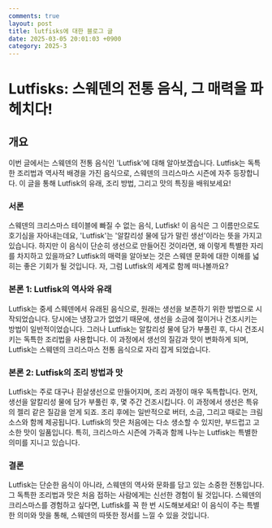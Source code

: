 ```yaml
---
comments: true
layout: post
title: lutfisks에 대한 블로그 글
date: 2025-03-05 20:01:03 +0900
category: 2025-3
---
```


# Lutfisks: 스웨덴의 전통 음식, 그 매력을 파헤치다!

## 개요
이번 글에서는 스웨덴의 전통 음식인 'Lutfisk'에 대해 알아보겠습니다. Lutfisk는 독특한 조리법과 역사적 배경을 가진 음식으로, 스웨덴의 크리스마스 시즌에 자주 등장합니다. 이 글을 통해 Lutfisk의 유래, 조리 방법, 그리고 맛의 특징을 배워보세요!

### 서론
스웨덴의 크리스마스 테이블에 빠질 수 없는 음식, Lutfisk! 이 음식은 그 이름만으로도 호기심을 자아내는데요, 'Lutfisk'는 '알칼리성 물에 담가 말린 생선'이라는 뜻을 가지고 있습니다. 하지만 이 음식이 단순히 생선으로 만들어진 것이라면, 왜 이렇게 특별한 자리를 차지하고 있을까요? Lutfisk의 매력을 알아보는 것은 스웨덴 문화에 대한 이해를 넓히는 좋은 기회가 될 것입니다. 자, 그럼 Lutfisk의 세계로 함께 떠나볼까요?

### 본론 1: Lutfisk의 역사와 유래
Lutfisk는 중세 스웨덴에서 유래된 음식으로, 원래는 생선을 보존하기 위한 방법으로 시작되었습니다. 당시에는 냉장고가 없었기 때문에, 생선을 소금에 절이거나 건조시키는 방법이 일반적이었습니다. 그러나 Lutfisk는 알칼리성 물에 담가 부풀린 후, 다시 건조시키는 독특한 조리법을 사용합니다. 이 과정에서 생선의 질감과 맛이 변화하게 되며, Lutfisk는 스웨덴의 크리스마스 전통 음식으로 자리 잡게 되었습니다.

### 본론 2: Lutfisk의 조리 방법과 맛
Lutfisk는 주로 대구나 흰살생선으로 만들어지며, 조리 과정이 매우 독특합니다. 먼저, 생선을 알칼리성 물에 담가 부풀린 후, 몇 주간 건조시킵니다. 이 과정에서 생선은 특유의 젤리 같은 질감을 얻게 되죠. 조리 후에는 일반적으로 버터, 소금, 그리고 때로는 크림 소스와 함께 제공됩니다. Lutfisk의 맛은 처음에는 다소 생소할 수 있지만, 부드럽고 고소한 맛이 일품입니다. 특히, 크리스마스 시즌에 가족과 함께 나누는 Lutfisk는 특별한 의미를 지니고 있습니다.

### 결론
Lutfisk는 단순한 음식이 아니라, 스웨덴의 역사와 문화를 담고 있는 소중한 전통입니다. 그 독특한 조리법과 맛은 처음 접하는 사람에게는 신선한 경험이 될 것입니다. 스웨덴의 크리스마스를 경험하고 싶다면, Lutfisk를 꼭 한 번 시도해보세요! 이 음식이 주는 특별한 의미와 맛을 통해, 스웨덴의 따뜻한 정서를 느낄 수 있을 것입니다.